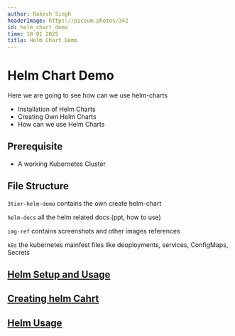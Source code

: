 ```yaml
---
author: Rakesh Singh
headerImage: https://picsum.photos/342
id: helm_chart_demo
time: 18 01 2025
title: Helm Chart Demo
---
```


# Helm Chart Demo

Here we are going to see how can we use helm-charts

- Installation of Helm Charts
- Creating Own Helm Charts
- How can we use Helm Charts

## Prerequisite

- A working Kubernetes Cluster

## File Structure

`3tier-helm-demo` contains the own create helm-chart

`helm-docs` all the helm related docs (ppt, how to use)

`img-ref` contains screenshots and other images references

`k8s` the kubernetes mainfest files like deoployments, services, ConfigMaps, Secrets


## [Helm Setup and Usage](https://raw.githubusercontent.com/1md3nd/devops/refs/heads/master/helm-setup/helm-docs/00-install-helm.md)


## [Creating helm Cahrt](https://raw.githubusercontent.com/1md3nd/devops/refs/heads/master/helm-setup/helm-docs/01-creating-helm-chart.md)

## [Helm Usage](https://raw.githubusercontent.com/1md3nd/devops/refs/heads/master/helm-setup/helm-docs/02-helm-usage.md)